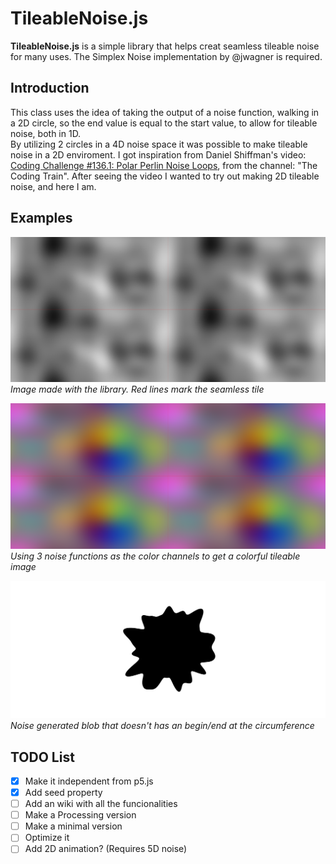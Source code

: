 # TileableNoise.js

**TileableNoise.js** is a simple library that helps creat seamless tileable noise for many uses.
The Simplex Noise implementation by @jwagner is required.

## Introduction

This class uses the idea of taking the output of a noise function, walking in a 2D circle, so the end value is equal to the start value, to allow for tileable noise, both in 1D.\
By utilizing 2 circles in a 4D noise space it was possible to make tileable noise in a 2D enviroment.
I got inspiration from Daniel Shiffman's video: [Coding Challenge #136.1: Polar Perlin Noise Loops](https://www.youtube.com/watch?v=ZI1dmHv3MeM), from the channel: "The Coding Train". After seeing the video I wanted to try out making 2D tileable noise, and here I am.

## Examples

![Tileable noise example with red lines marking the seamless tile](images/example_simple.png)
*Image made with the library. Red lines mark the seamless tile*

![Colorful image generated with 3 noise functions](images/example_rgb.png)
*Using 3 noise functions as the color channels to get a colorful tileable image*

![Seamless noise generated black blob](images/example_blob.png)
*Noise generated blob that doesn't has an begin/end at the circumference*

## TODO List

- [x] Make it independent from p5.js
- [x] Add seed property
- [ ] Add an wiki with all the funcionalities
- [ ] Make a Processing version
- [ ] Make a minimal version
- [ ] Optimize it
- [ ] Add 2D animation? (Requires 5D noise)

<!-- ## Class Syntax
```
new TileableNoise(r, fromX, toX, [fromY], [toY])
Output: [0, 1]
```
- **r**: The radius of the circle from where the noise is taken. It represents the noise scale.
- **fromX**, **toX**: Represent, respectevely, the start and the end of loop that creates the noise, basically when the input value is either "fromX" or "toX", the output value will be the same (loops over). They're represent the only axis when using .eval1D, and the X axis when using .eval2D.
- **[fromY]**, **[toY]**: If not passed in, will be set equal to fromX and toX respectvely. They're only used for .eval2D as the Y axis.

## Class Methods

- **.eval1D(x, [t])**: Evaluates the noise at values (x, t). The input t can be used to make animations. If undefined, t is set to 0.
- **.eval2D(x, y, [t])**: Evaluates the noise at values (x, y) according to the value t. The input t can be used to make animations, although not optimal (see description at the function location). If undefined, t is set to 0.
- **.seed([value])**: Sets the seed of the internal simplex noise function as value. If value in not passed in, a random seed is selected -->
